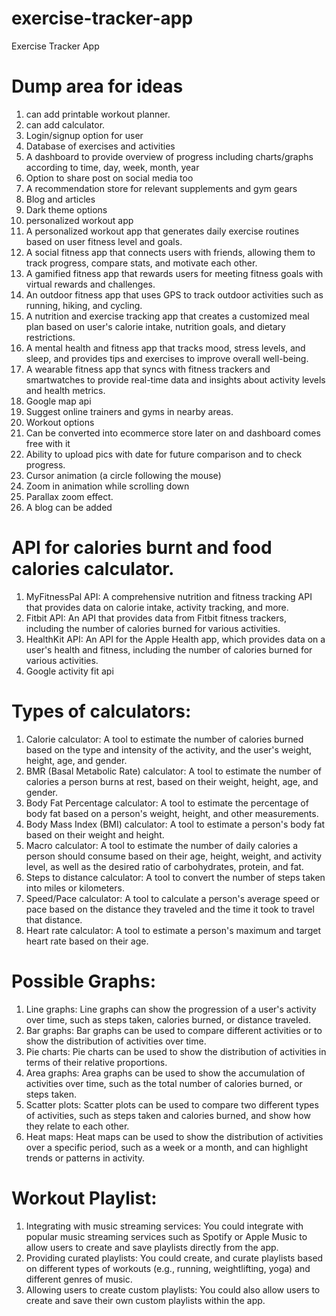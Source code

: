 # exercise-tracker-app

Exercise Tracker App

# Dump area for ideas

1. can add printable workout planner.
2. can add calculator.
3. Login/signup option for user
4. Database of exercises and activities
5. A dashboard to provide overview of progress including charts/graphs according to time, day, week, month, year
6. Option to share post on social media too
7. A recommendation store for relevant supplements and gym gears
8. Blog and articles
9. Dark theme options
10. personalized workout app
11. A personalized workout app that generates daily exercise routines based on user fitness level and goals.
12. A social fitness app that connects users with friends, allowing them to track progress, compare stats, and motivate each other.
13. A gamified fitness app that rewards users for meeting fitness goals with virtual rewards and challenges.
14. An outdoor fitness app that uses GPS to track outdoor activities such as running, hiking, and cycling.
15. A nutrition and exercise tracking app that creates a customized meal plan based on user's calorie intake, nutrition goals, and dietary restrictions.
16. A mental health and fitness app that tracks mood, stress levels, and sleep, and provides tips and exercises to improve overall well-being.
17. A wearable fitness app that syncs with fitness trackers and smartwatches to provide real-time data and insights about activity levels and health metrics.
18. Google map api
19. Suggest online trainers and gyms in nearby areas.
20. Workout options
21. Can be converted into ecommerce store later on and dashboard comes free with it
22. Ability to upload pics with date for future comparison and to check progress.
23. Cursor animation (a circle following the mouse)
24. Zoom in animation while scrolling down
25. Parallax zoom effect.
26. A blog can be added

# API for calories burnt and food calories calculator.

1. MyFitnessPal API: A comprehensive nutrition and fitness tracking API that provides data on calorie intake, activity tracking, and more.
2. Fitbit API: An API that provides data from Fitbit fitness trackers, including the number of calories burned for various activities.
3. HealthKit API: An API for the Apple Health app, which provides data on a user's health and fitness, including the number of calories burned for various activities.
4. Google activity fit api

# Types of calculators:

1. Calorie calculator: A tool to estimate the number of calories burned based on the type and intensity of the activity, and the user's weight, height, age, and gender.
2. BMR (Basal Metabolic Rate) calculator: A tool to estimate the number of calories a person burns at rest, based on their weight, height, age, and gender.
3. Body Fat Percentage calculator: A tool to estimate the percentage of body fat based on a person's weight, height, and other measurements.
4. Body Mass Index (BMI) calculator: A tool to estimate a person's body fat based on their weight and height.
5. Macro calculator: A tool to estimate the number of daily calories a person should consume based on their age, height, weight, and activity level, as well as the desired ratio of carbohydrates, protein, and fat.
6. Steps to distance calculator: A tool to convert the number of steps taken into miles or kilometers.
7. Speed/Pace calculator: A tool to calculate a person's average speed or pace based on the distance they traveled and the time it took to travel that distance.
8. Heart rate calculator: A tool to estimate a person's maximum and target heart rate based on their age.

# Possible Graphs:

1. Line graphs: Line graphs can show the progression of a user's activity over time, such as steps taken, calories burned, or distance traveled.
2. Bar graphs: Bar graphs can be used to compare different activities or to show the distribution of activities over time.
3. Pie charts: Pie charts can be used to show the distribution of activities in terms of their relative proportions.
4. Area graphs: Area graphs can be used to show the accumulation of activities over time, such as the total number of calories burned, or steps taken.
5. Scatter plots: Scatter plots can be used to compare two different types of activities, such as steps taken and calories burned, and show how they relate to each other.
6. Heat maps: Heat maps can be used to show the distribution of activities over a specific period, such as a week or a month, and can highlight trends or patterns in activity.

# Workout Playlist:

1. Integrating with music streaming services: You could integrate with popular music streaming services such as Spotify or Apple Music to allow users to create and save playlists directly from the app.
2. Providing curated playlists: You could create, and curate playlists based on different types of workouts (e.g., running, weightlifting, yoga) and different genres of music.
3. Allowing users to create custom playlists: You could also allow users to create and save their own custom playlists within the app.
